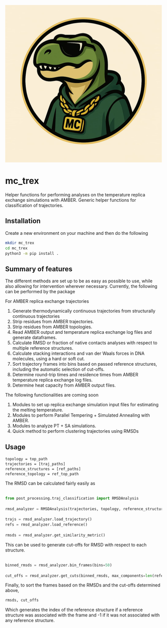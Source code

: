 ![alt text](./assets/logo2.jpg?raw=true)

# mc_trex

Helper functions for performing analyses on the temperature replica exchange simulations with AMBER. Generic helper functions for classification of trajectories. 

## Installation
Create a new environment on your machine and then do the following
``` bash
mkdir mc_trex
cd mc_trex
python3 -m pip install .
```


## Summary of features

The different methods are set up to be as easy as possible to use, while also allowing for intervention wherever necessary. Currently, the following can be performed by the package

For AMBER replica exchange trajectories
1. Generate thermodynamically continuous trajectories from structurally continuous trajectories
2. Strip residues from AMBER trajectories.
3. Strip residues from AMBER topologies.
4. Read AMBER output and temperature replica exchange log files and generate dataframes.
5. Calculate RMSD or fraction of native contacts analyses with respect to multiple reference structures.
6. Calculate stacking interactions and van der Waals forces in DNA molecules, using a hard or soft cut.
7. Sort trajectory frames into bins based on passed reference structures, including the automatic selection of cut-offs.
8. Determine round-trip times and residence times from AMBER temperature replica exchange log files.
9. Determine heat capacity from AMBER output files.

The following functionalities are coming soon
1. Modules to set up replica exchange simulation input files for estimating the melting temperature.
2. Modules to perform Parallel Tempering + Simulated Annealing with AMBER.
3. Modules to analyze PT + SA simulations.
4. Quick method to perform clustering trajectories using RMSDs

## Usage

```{r,eval=False,tidy=False}
topology = top_path
trajectories = [traj_paths] 
reference_structures = [ref_paths]
reference_topology = ref_top_path
```

The RMSD can be calculated fairly easily as 

```python

from post_processing.traj_classification import RMSDAnalysis

rmsd_analyzer = RMSDAnalysis(trajectories, topology, reference_structures, reference_topology)

trajs = rmsd_analyzer.load_trajectory()
refs = rmsd_analyzer.load_reference()

rmsds = rmsd_analyzer.get_similarity_metric()
```

This can be used to generate cut-offs for RMSD with respect to each structure.

```python

binned_rmsds = rmsd_analyzer.bin_frames(bins=50)

cut_offs = rmsd_analyzer.get_cuts(binned_rmsds, max_components=len(reference_structures)+5, height=1)
```

Finally, to sort the frames based on the RMSDs and the cut-offs determined above,
```python
rmsds, cut_offs

```

Which generates the index of the reference structure if a reference structure was associated with the frame and -1 if it was not associated with any reference structure.




